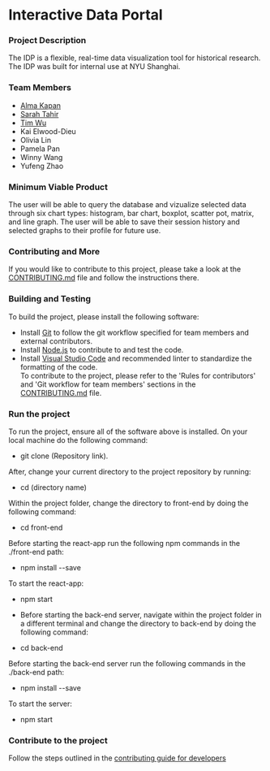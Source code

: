 # Interactive Data Portal

### Project Description

The IDP is a flexible, real-time data visualization tool for historical research. The IDP was built for internal use at NYU Shanghai.

### Team Members

- [Alma Kapan](https://github.com/almazhankapan)
- [Sarah Tahir](https://github.com/saraaahh63)
- [Tim Wu](https://github.com/TimWGY)
- Kai Elwood-Dieu
- Olivia Lin
- Pamela Pan
- Winny Wang
- Yufeng Zhao

### Minimum Viable Product

The user will be able to query the database and vizualize selected data through six chart types: histogram, bar chart, boxplot, scatter pot, matrix, and line graph. The user will be able to save their session history and selected graphs to their profile for future use.

### Contributing and More

If you would like to contribute to this project, please take a look at the [CONTRIBUTING.md](./CONTRIBUTING.md) file and follow the instructions there.

### Building and Testing

To build the project, please install the following software:   <br>
- Install [Git](https://git-scm.com/) to follow the git workflow specified for team members and external contributors. 
- Install [Node.js](https://nodejs.org/) to contribute to and test the code. 
- Install [Visual Studio Code](https://code.visualstudio.com/download) and recommended linter to standardize the formatting of the code. <br>
To contribute to the project, please refer to the 'Rules for contributors' and 'Git workflow for team members' sections in the [CONTRIBUTING.md](./CONTRIBUTING.md) file. 

### Run the project

To run the project, ensure all of the software above is installed. On your local machine do the following command:<br>
- git clone (Repository link). <br>

After, change your current directory to the project repository by running: <br>
- cd (directory name) <br>

Within the project folder, change the directory to front-end by doing the following command: <br>
- cd front-end <br>

Before starting the react-app run the following npm commands in the ./front-end path: <br>
 - npm install --save <br>

To start the react-app: <br>
- npm start <br>

- Before starting the back-end server, navigate within the project folder in a different terminal and change the directory to back-end by doing the following command: <br>
- cd back-end <br>

Before starting the back-end server run the following commands in the ./back-end path: <br>
 - npm install --save <br>

To start the server: <br>
- npm start <br>

### Contribute to the project

Follow the steps outlined in the [contributing guide for developers](https://github.com/HRL-at-NYUSH/Interactive-Portal/blob/main/CONTRIBUTING.md#the-git-workflow-that-the-team-follows)
